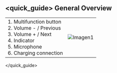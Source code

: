 ## <quick_guide> General Overview

|  |  |
|:-------|:-------|
|1. Multifunction button <br> 2.	Volume - / Previous<br> 3.	 Volume + / Next <br> 4.	Indicator  <br> 5.	Microphone    <br> 6.	Charging connection|![Imagen1](http://static.energysistem.com/images/manuals/39581/53288ceb7a70f.jpg)|
</quick_guide>
 
